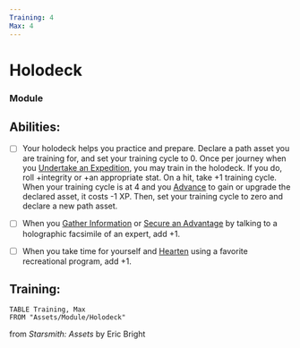 ```yaml
---
Training: 4
Max: 4
---
```


# Holodeck
### Module


## Abilities:


- [ ] Your holodeck helps you practice and prepare. Declare a path asset you are training for, and set your training cycle to 0. Once per journey when you [Undertake an Expedition](Moves/Exploration/Undertake_an_Expedition), you may train in the holodeck. If you do, roll +integrity or +an appropriate stat. On a hit, take +1 training cycle. When your training cycle is at 4 and you [Advance](Moves/Legacy/Advance) to gain or upgrade the declared asset, it costs -1 XP. Then, set your training cycle to zero and declare a new path asset.

- [ ] When you [Gather Information](Moves/Adventure/Gather_Information) or [Secure an Advantage](Moves/Adventure/Secure_an_Advantage) by talking to a holographic facsimile of an expert, add +1.

- [ ] When you take time for yourself and [Hearten](Moves/Recover/Hearten) using a favorite recreational program, add +1.

## Training:
```dataview
TABLE Training, Max
FROM "Assets/Module/Holodeck"
```



from *Starsmith: Assets* by Eric Bright